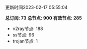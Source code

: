 更新时间2023-02-17 05:55:04

**总订阅: 73**
**总节点: 900**
**有效节点: 285**
- v2ray节点: 188
- ss节点: 96
- trojan节点: 1
